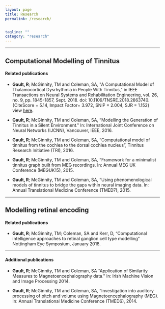 ```yaml
---
layout: page
title: Research
permalink: /research/


tagline: ""
category: "research"
---
```


---
<h2>Computational Modelling of Tinnitus</h2>
<h4>Related publications</h4>

  - **Gault, R**; McGinnity, TM and Coleman, SA, "A Computational Model of Thalamocortical Dysrhythmia in People With Tinnitus," in IEEE Transactions on Neural Systems and Rehabilitation Engineering, vol. 26, no. 9, pp. 1845-1857, Sept. 2018.
  doi: 10.1109/TNSRE.2018.2863740. {CiteScore = 5.14, Impact Factor= 3.972, SNIP = 2.004, SJR = 1.152} view [here]. 
  
  [here]: http://ieeexplore.ieee.org/stamp/stamp.jsp?tp=&arnumber=8426011&isnumber=8456910 

  - **Gault, R**; McGinnity, TM and Coleman, SA, “Modelling the Generation of Tinnitus in a Silent Environment." In: International Joint Conference on Neural Networks (IJCNN), Vancouver, IEEE, 2016.

  - **Gault, R**; McGinnity, TM and Coleman, SA, “Computational model of tinnitus from the cochlea to the dorsal cochlea nucleus”, Tinnitus Research Initiative (TRI), 2016.

  - **Gault, R**; McGinnity, TM and Coleman, SA, “Framework for a minimalist tinnitus graph built from MEG recordings. In: Annual MEG UK Conference (MEGUK15), 2015.

  - **Gault, R**; McGinnity, TM and Coleman, SA, “Using phenomenological models of tinnitus to bridge the gaps within neural imaging data. In: Annual Translational Medicine Conference (TMED7), 2015.

---
<h2>Modelling retinal encoding</h2>
<h4>Related publications</h4>

  - **Gault, R**; McGinnity, TM; Coleman, SA and Kerr, D, “Computational intelligence approaches to retinal ganglion cell type modelling” Nottingham Eye Symposium, January 2018.

---
<h4>Additional publications</h4>

  - **Gault, R**; McGinnity, TM and Coleman, SA “Application of Similarity Measures to Magnetoencephalography data." In: Irish Machine Vision and Image Processing 2014.

  - **Gault, R**; McGinnity, TM and Coleman, SA, “Investigation into auditory processing of pitch and volume using Magnetoencephalography (MEG). In: Annual Translational Medicine Conference (TMED6), 2014.
